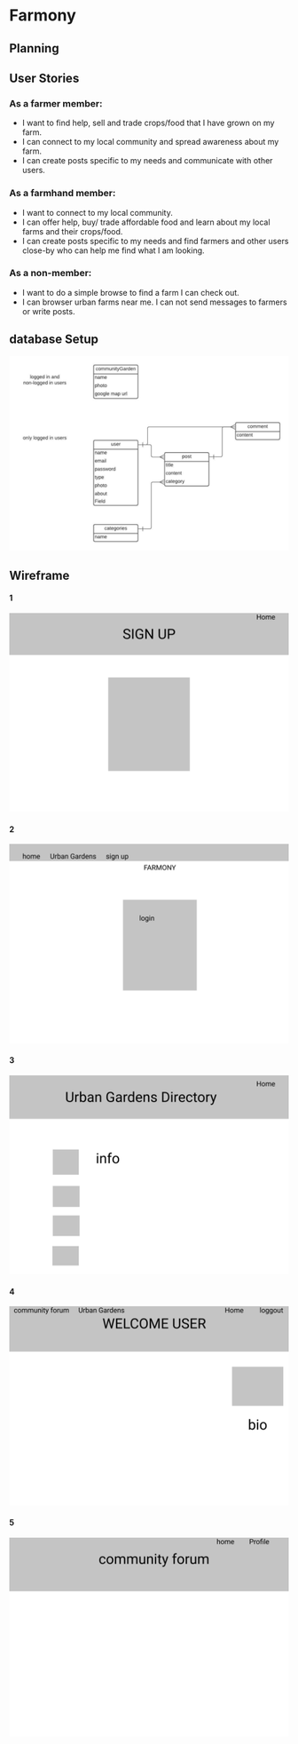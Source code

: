 # Farmony

## Planning
## User Stories

### As a farmer member:

- I want to find help, sell and trade crops/food that I have grown on my farm.
- I can connect to my local community and spread awareness about my farm. 
- I can create posts specific to my needs and communicate with other users.

### As a farmhand member:

- I want to connect to my local community.
- I can offer help, buy/ trade affordable food and learn about my local farms and their crops/food.
- I can create posts specific to my needs and find farmers and other users close-by who can help me find what I am looking.

### As a non-member:

- I want to do a simple browse to find a farm I can check out.
- I can browser urban farms near me. I can not send messages to farmers or write posts.

## database Setup

![Image-1](./assets/diagram.jpeg)

## Wireframe

#### 1
![Image-2](./assets/wireframe-1.jpg)

#### 2
![Image-3](./assets/wireframe-2.jpg)

#### 3
![Image-4](./assets/wireframe-3.jpg)

#### 4
![Image-5](./assets/wireframe-4.jpg)

#### 5
![Image-6](./assets/wireframe-5.jpg)